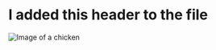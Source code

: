 #  I added this header to the file
![Image of a chicken](https://www.thespruce.com/thmb/Vx4qwX-kmQhMuEo3leRoDwSV1aU=/2712x2000/filters:no_upscale():max_bytes(150000):strip_icc()/hen-portrait-157182518-5abaae93ae9ab80037b48de3.jpg)
